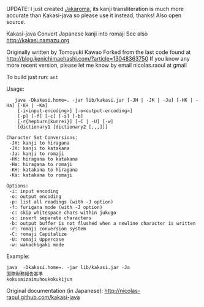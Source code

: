 UPDATE: I just created [Jakaroma](https://github.com/nicolas-raoul/jakaroma), its kanji transliteration is much more accurate than Kakasi-java so please use it instead, thanks! Also open source.

Kakasi-java
Convert Japanese kanji into romaji
See also http://kakasi.namazu.org

Originally written by Tomoyuki Kawao
Forked from the last code found at http://blog.kenichimaehashi.com/?article=13048363750
If you know any more recent version, please let me know by email nicolas.raoul at gmail

To build just run: `ant`

Usage: 

       java -Dkakasi.home=. -jar lib/kakasi.jar [-JH | -JK | -Ja] [-HK | -Ha] [-KH | -Ka]
		[-i<input-encoding>] [-o<output-encoding>]
		[-p] [-f] [-c] [-s] [-b]
		[-r{hepburn|kunrei}] [-C | -U] [-w]
		[dictionary1 [dictionary2 [,,,]]]

	Character Set Conversions:
	 -JH: kanji to hiragana
	 -JK: kanji to katakana
	 -Ja: kanji to romaji
	 -HK: hiragana to katakana
	 -Ha: hiragana to romaji
	 -KH: katakana to hiragana
	 -Ka: katakana to romaji

	Options:
	 -i: input encoding
	 -o: output encoding
	 -p: list all readings (with -J option)
	 -f: furigana mode (with -J option)
	 -c: skip whitespace chars within jukugo
	 -s: insert separate characters
	 -b: output buffer is not flushed when a newline character is written
	 -r: romaji conversion system
	 -C: romaji Capitalize
	 -U: romaji Uppercase
	 -w: wakachigaki mode

Example:

    java  -Dkakasi.home=. -jar lib/kakasi.jar -Ja
    国際財務報告基準
    kokusaizaimuhoukokukijun

Original documentation (in Japanese): http://nicolas-raoul.github.com/kakasi-java
